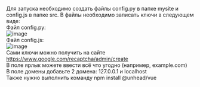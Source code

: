 Для запуска необходимо создать файлы config.py в папке mysite и config.js в папке src. В файлы необходимо записать ключи в следующем виде:  
Файл config.py:  
![image](https://github.com/orlovanton01/mysite/assets/82258323/f3417cff-7c0c-4eb4-b4e6-f0955af81ec0)  
Файл config.js:  
![image](https://github.com/orlovanton01/mysite/assets/82258323/02cd4f6e-ee1e-4201-9d4f-204924fe4800)  
Сами ключи можно получить на сайте https://www.google.com/recaptcha/admin/create  
В поле ярлык можете ввести всё что угодно (например, example.com)  
В поле домены добавьте 2 домена: 127.0.0.1 и localhost  
Также нужно выполнить команду npm install @unhead/vue
